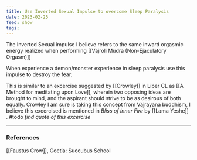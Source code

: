 ```yaml
---
title: Use Inverted Sexual Impulse to overcome Sleep Paralysis
date: 2023-02-25
feed: show
tags:
---
```


The Inverted Sexual impulse I believe refers to the same inward orgasmic energy realized when performing [[Vajroli Mudra (Non-Ejaculatory Orgasm)]]

When experience a demon/monster experience in sleep paralysis use this impulse to destroy the fear.

This is similar to an excercise suggested by [[Crowley]] in Liber CL as [[A Method for meditating upon Love]], wherein two opposing ideas are brought to mind, and the aspirant should strive to be as desirous of both equally. Crowley I am sure is taking this concept from Vajrayana buddhism, I believe this excercised is mentioned in *Bliss of Inner Fire* by [[Lama Yeshe]] . #todo *find quote of this excercise*
___
### References
[[Faustus Crow]], Goetia: Succubus School

